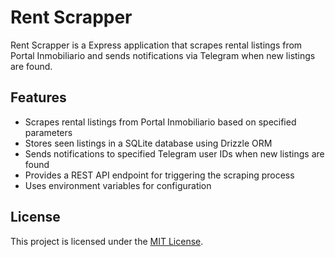 # Rent Scrapper

Rent Scrapper is a Express application that scrapes rental listings from Portal Inmobiliario and sends notifications via Telegram when new listings are found.

## Features

- Scrapes rental listings from Portal Inmobiliario based on specified parameters
- Stores seen listings in a SQLite database using Drizzle ORM
- Sends notifications to specified Telegram user IDs when new listings are found
- Provides a REST API endpoint for triggering the scraping process
- Uses environment variables for configuration

## License

This project is licensed under the [MIT License](LICENSE.md).
